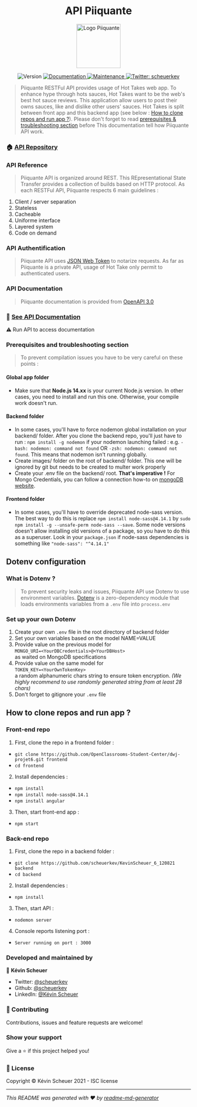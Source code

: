 <h1 align="center">API Piiquante</h1>
<p align="center">
    <img alt="Logo Piiquante" src="https://i.ibb.co/HxZFzpy/output-onlinepngtools.png" width="120" />
</p>
<p align="center">
  <img alt="Version" src="https://img.shields.io/badge/version-1.0.0-blue.svg?cacheSeconds=2592000" />
  <a href="https://github.com/KevinScheuer_6_120821#readme" target="_blank">
    <img alt="Documentation" src="https://img.shields.io/badge/documentation-yes-brightgreen.svg" />
  </a>
  <a href="https://github.com/scheuerkev/KevinScheuer_6_120821/graphs/commit-activity" target="_blank">
    <img alt="Maintenance" src="https://img.shields.io/badge/Maintained%3F-yes-green.svg" />
  </a>
 <a href="https://twitter.com/scheuerkev" target="_blank">
    <img alt="Twitter: scheuerkev" src="https://img.shields.io/twitter/follow/scheuerkev.svg?style=social" />
  </a>
</p>

> Piiquante RESTFul API provides usage of Hot Takes web app. To enhance hype through hots sauces, Hot Takes 
> want to be the web's best hot sauce reviews. This application allow users to post their owns sauces, 
> like and dislike other users' sauces. Hot Takes is split between front app and this backend app
> (see below : [How to clone repos and run app ?](#how-to-clone-repos-and-run-app-)). Please don't forget to read [prerequisites & troubleshooting section](#prerequisites-and-troubleshooting-section-) before This documentation tell how Piiquante API work.  

### 🏠 [API Repository](https://github.com/scheuerkev/KevinScheuer_6_120821)  
### API Reference

>Piiquante API is organized around REST. This REpresentational State Transfer provides a collection of builds based 
>on HTTP protocol. As each RESTFul API, Piiquante respects 6 main guidelines : 
1. Client / server separation
2. Stateless
3. Cacheable
4. Uniforme interface
5. Layered system
6. Code on demand    

### API Authentification
>Piiquante API uses [JSON Web Token](https://github.com/auth0/node-jsonwebtoken) to notarize requests. As far as Piiquante is a private API, usage of Hot Take
>only permit to authenticated users.   

### API Documentation
>Piiquante documentation is provided from [OpenAPI 3.0](https://github.com/OAI/OpenAPI-Specification)

### 📖 [See API Documentation](http://localhost:3000/api/docs/#/) 
⚠️ Run API to access documentation 

### Prerequisites and troubleshooting section
>To prevent compilation issues you have to be very careful on these points : 
#### Global app folder
* Make sure that **Node.js 14.xx** is your current Node.js version. In other cases, you need to install and run this one. Otherwise, your compile work doesn't run.

#### Backend folder
* In some cases, you'll have to force nodemon global installation on your backend/ folder. After you clone the backend repo, you'll just have to run :
```npm install -g nodemon``` if your nodemon launching failed : e.g. ```-bash: nodemon: command not found``` OR ```-zsh: nodemon: command not found```. This means that nodemon isn't running globally.
* Create images/ folder on the root of backend/ folder. This one will be ignored by git but needs to be created to multer work properly
* Create your .env file on the backend/ root. **That's imperative !** For Mongo Credentials, you can follow a connection how-to on [mongoDB website](https://www.mongodb.com/blog/post/quick-start-nodejs-mongodb--how-to-get-connected-to-your-database).
#### Frontend folder
* In some cases, you'll have to override deprecated node-sass version. The best way to do this is replace ```npm install node-sass@4.14.1``` by ```sudo npm install -g --unsafe-perm node-sass --save```. Some node versions doesn't allow installing old versions of a package, so you have to do this as a superuser. Look in your ```package.json``` if node-sass dependencies is something like ```"node-sass": "^4.14.1"```

## Dotenv configuration
### What is Dotenv ?
>To prevent security leaks and issues, Piiquante API use Dotenv to use environment variables.
>[Dotenv](https://github.com/motdotla/dotenv) is a zero-dependency 
> module that loads environments variables from a ```.env``` file into ```process.env``` 

### Set up your own Dotenv
1. Create your own ```.env``` file in the root directory of backend folder
2. Set your own variables based on the model NAME=VALUE
3. Provide value on the previous model for <br />```MONGO_URI=<YourDBCredentials>@<YourDBHost>``` <br /> as waited on MongoDB specifications
4. Provide value on the same model for <br />```TOKEN_KEY=<YourOwnTokenKey>``` <br /> a random alphanumeric chars string to ensure token encryption. 
_(We highly recommend to use randomly generated string from at least 28 chars)_ 
5. Don't forget to gitignore your ```.env``` file 

## How to clone repos and run app ?  
### Front-end repo   
1. First, clone the repo in a frontend folder :   
* ```git clone https://github.com/OpenClassrooms-Student-Center/dwj-projet6.git frontend```  
* ````cd frontend````    
2. Install dependencies :   
* ```npm install```  
* ```npm install node-sass@4.14.1```  
* ```npm install angular```  
3. Then, start front-end app :  
* ```npm start```  
  
### Back-end repo
1. First, clone the repo in a backend folder :   
* ```git clone https://github.com/scheuerkev/KevinScheuer_6_120821 backend```  
* ````cd backend````    
2. Install dependencies :   
* ```npm install```   
3. Then, start API :   
* ```nodemon server```  
4. Console reports listening port :   
* ```Server running on port : 3000```


### Developed and maintained by

🦊 **Kévin Scheuer**

* Twitter: [@scheuerkev](https://twitter.com/scheuerkev)
* Github: [@scheuerkev](https://github.com/scheuerkev)
* LinkedIn: [@Kévin Scheuer](https://www.linkedin.com/in/k%C3%A9vin-scheuer-078b1510b/)

### 🤝 Contributing

Contributions, issues and feature requests are welcome!

### Show your support

Give a ⭐️ if this project helped you!

### 📝 License

Copyright © Kévin Scheuer 2021 - ISC license
***
_This README was generated with ❤️ by [readme-md-generator](https://github.com/kefranabg/readme-md-generator)_
